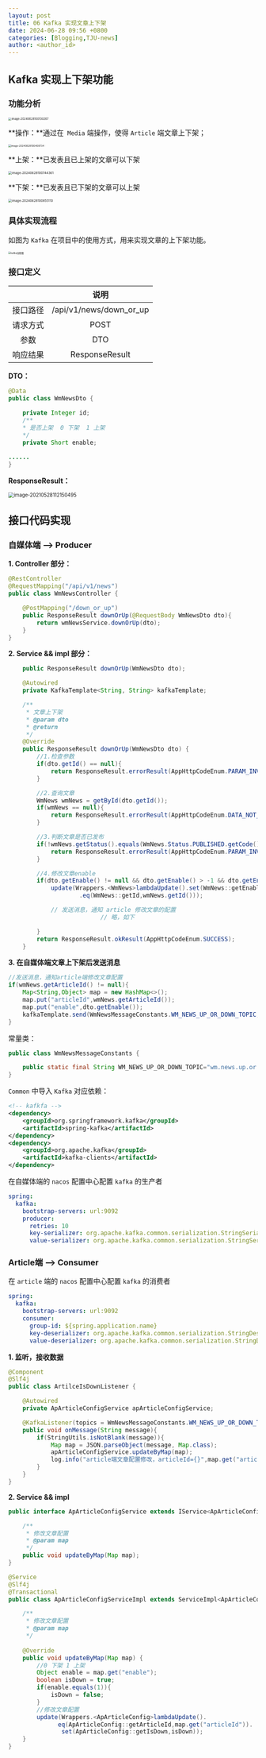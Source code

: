 ```yaml
---
layout: post
title: 06 Kafka 实现文章上下架
date: 2024-06-28 09:56 +0800
categories: [Blogging,TJU-news]
author: <author_id>  
---
```


## Kafka 实现上下架功能

### 功能分析

<img src="../media/2024-06-28-kafka-%E5%AE%9E%E7%8E%B0%E6%96%87%E7%AB%A0%E4%B8%8A%E4%B8%8B%E6%9E%B6/image-20240628100130267.png" alt="image-20240628100130267" style="zoom:40%;" />

**操作：**通过在` Media` 端操作，使得 `Article` 端文章上下架；

<img src="../media/2024-06-28-kafka-%E5%AE%9E%E7%8E%B0%E6%96%87%E7%AB%A0%E4%B8%8A%E4%B8%8B%E6%9E%B6/image-20240628100408734.png" alt="image-20240628100408734" style="zoom:35%;" />



**上架：**已发表且已上架的文章可以下架

<img src="../media/2024-06-28-kafka-%E5%AE%9E%E7%8E%B0%E6%96%87%E7%AB%A0%E4%B8%8A%E4%B8%8B%E6%9E%B6/image-20240628100744361.png" alt="image-20240628100744361" style="zoom:45%;" />

**下架：**已发表且已下架的文章可以上架

<img src="../media/2024-06-28-kafka-%E5%AE%9E%E7%8E%B0%E6%96%87%E7%AB%A0%E4%B8%8A%E4%B8%8B%E6%9E%B6/image-20240628100855110.png" alt="image-20240628100855110" style="zoom:45%;" />

### 具体实现流程

如图为 `Kafka` 在项目中的使用方式，用来实现文章的上下架功能。

<img src="../media/2024-06-28-kafka-%E5%AE%9E%E7%8E%B0%E6%96%87%E7%AB%A0%E4%B8%8A%E4%B8%8B%E6%9E%B6/kafka%E6%B5%81%E7%A8%8B%E5%9B%BE.png" alt="kafka流程图" style="zoom:33%;" />



### 接口定义

|          |        **说明**         |
| :------: | :---------------------: |
| 接口路径 | /api/v1/news/down_or_up |
| 请求方式 |          POST           |
|   参数   |           DTO           |
| 响应结果 |     ResponseResult      |

**DTO：**  

```java
@Data
public class WmNewsDto {
    
    private Integer id;
    /**
    * 是否上架  0 下架  1 上架
    */
    private Short enable;

......
}
```



**ResponseResult：**

<img src="../media/2024-06-28-kafka-%E5%AE%9E%E7%8E%B0%E6%96%87%E7%AB%A0%E4%B8%8A%E4%B8%8B%E6%9E%B6/image-20210528112150495.png" alt="image-20210528112150495" style="zoom:70%;" />

## 接口代码实现

### 自媒体端 ——> Producer

**1. Controller 部分：**

```java
@RestController
@RequestMapping("/api/v1/news")
public class WmNewsController {

    @PostMapping("/down_or_up")
    public ResponseResult downOrUp(@RequestBody WmNewsDto dto){
        return wmNewsService.downOrUp(dto);
    }
}
```

**2. Service && impl  部分：**

```java
    public ResponseResult downOrUp(WmNewsDto dto);
```

```java
    @Autowired
    private KafkaTemplate<String, String> kafkaTemplate;

    /**
     * 文章上下架
     * @param dto
     * @return
     */
    @Override
    public ResponseResult downOrUp(WmNewsDto dto) {
        //1.检查参数
        if(dto.getId() == null){
            return ResponseResult.errorResult(AppHttpCodeEnum.PARAM_INVALID);
        }

        //2.查询文章
        WmNews wmNews = getById(dto.getId());
        if(wmNews == null){
            return ResponseResult.errorResult(AppHttpCodeEnum.DATA_NOT_EXIST,"文章不存在");
        }

        //3.判断文章是否已发布
        if(!wmNews.getStatus().equals(WmNews.Status.PUBLISHED.getCode())){
            return ResponseResult.errorResult(AppHttpCodeEnum.PARAM_INVALID,"当前文章不是发布状态，不能上下架");
        }

        //4.修改文章enable
        if(dto.getEnable() != null && dto.getEnable() > -1 && dto.getEnable() < 2){
            update(Wrappers.<WmNews>lambdaUpdate().set(WmNews::getEnable,dto.getEnable())
                    .eq(WmNews::getId,wmNews.getId()));

            // 发送消息，通知 article 修改文章的配置
						  // 略，如下

        }
        return ResponseResult.okResult(AppHttpCodeEnum.SUCCESS);
    }

```

**3. 在自媒体端文章上下架后发送消息**

```java
//发送消息，通知article端修改文章配置
if(wmNews.getArticleId() != null){
    Map<String,Object> map = new HashMap<>();
    map.put("articleId",wmNews.getArticleId());
    map.put("enable",dto.getEnable());
    kafkaTemplate.send(WmNewsMessageConstants.WM_NEWS_UP_OR_DOWN_TOPIC,JSON.toJSONString(map));
}
```

常量类：

```java
public class WmNewsMessageConstants {

    public static final String WM_NEWS_UP_OR_DOWN_TOPIC="wm.news.up.or.down.topic";
}
```



`Common` 中导入 `Kafka` 对应依赖：

```xml
<!-- kafkfa -->
<dependency>
    <groupId>org.springframework.kafka</groupId>
    <artifactId>spring-kafka</artifactId>
</dependency>
<dependency>
    <groupId>org.apache.kafka</groupId>
    <artifactId>kafka-clients</artifactId>
</dependency>
```

在自媒体端的 `nacos` 配置中心配置 `kafka` 的生产者

```yaml
spring:
  kafka:
    bootstrap-servers: url:9092
    producer:
      retries: 10
      key-serializer: org.apache.kafka.common.serialization.StringSerializer
      value-serializer: org.apache.kafka.common.serialization.StringSerializer
```



### Article端 ——> Consumer

在 `article` 端的 `nacos` 配置中心配置 `kafka` 的消费者

```yaml
spring:
  kafka:
    bootstrap-servers: url:9092
    consumer:
      group-id: ${spring.application.name}
      key-deserializer: org.apache.kafka.common.serialization.StringDeserializer
      value-deserializer: org.apache.kafka.common.serialization.StringDeserializer
```



**1. 监听，接收数据**

```java
@Component
@Slf4j
public class ArtilceIsDownListener {

    @Autowired
    private ApArticleConfigService apArticleConfigService;

    @KafkaListener(topics = WmNewsMessageConstants.WM_NEWS_UP_OR_DOWN_TOPIC)
    public void onMessage(String message){
        if(StringUtils.isNotBlank(message)){
            Map map = JSON.parseObject(message, Map.class);
            apArticleConfigService.updateByMap(map);
            log.info("article端文章配置修改，articleId={}",map.get("articleId"));
        }
    }
}
```

**2. Service && impl**

```java
public interface ApArticleConfigService extends IService<ApArticleConfig> {

    /**
     * 修改文章配置
     * @param map
     */
    public void updateByMap(Map map);
}
```

```java
@Service
@Slf4j
@Transactional
public class ApArticleConfigServiceImpl extends ServiceImpl<ApArticleConfigMapper, ApArticleConfig> implements ApArticleConfigService {

    /**
     * 修改文章配置
     * @param map
     */
  
    @Override
    public void updateByMap(Map map) {
        //0 下架 1 上架
        Object enable = map.get("enable");
        boolean isDown = true;
        if(enable.equals(1)){
            isDown = false;
        }
        //修改文章配置
        update(Wrappers.<ApArticleConfig>lambdaUpdate().
              eq(ApArticleConfig::getArticleId,map.get("articleId")).
               set(ApArticleConfig::getIsDown,isDown));
    }
}
```
